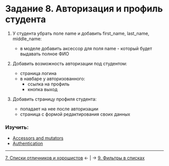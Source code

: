 # Задание 8. Авторизация и профиль студента
1. У студента убрать поле name и добавить first_name, last_name, middle_name:
    - в моделе добавить аксессор для поля name - который будет выдавать полное ФИО

2. Добавить возможность авторизации под студентом:
    - страница логина
    - в навбаре у авторизованного:
        - ссылка на профиль
        - кнопка выход

3. Добавить страницу профиля студента:
    - попадает на нее после авторизации
    - страница с формой редактирования своих данных

### Изучить:
- [Accessors and mutators](https://laravel.com/docs/8.x/eloquent-mutators)
- [Authentication](https://laravel.com/docs/8.x/authentication)

---
[7. Списки отличников и хорошистов](mission-7.md) ← | → [9. Фильтры в списках](mission-9.md)
